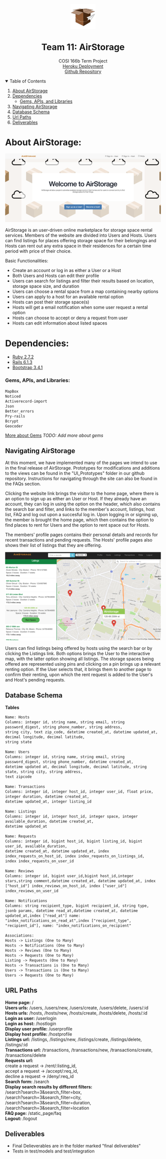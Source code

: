 <!-- PROJECT LOGO -->
<p align="center">
  <a href="https://mikeq0621.github.io/COSI166_team11/">
    <img src="./app/assets/images/AirStorageIcon2.png" alt="Logo" width="80" height="80">
  </a>
  <h1 align="center">Team 11: AirStorage</h1>
  <p align="center">
    COSI 166b Term Project
    <br>
    <a href="https://airstorage.herokuapp.com/">Heroku Deployment</a>
    <br>
    <a href="https://github.com/Mikeq0621/COSI166_team11">Github Repository</a>
    <br/>
  </p>
</p>

<!-- TABLE OF CONTENTS -->
<details open="open">
  <summary>Table of Contents</summary>
  <ol>
    <li>
      <a href="#about-airstorage">About AirStorage</a>
    </li>
    <li>
      <a href="#dependencies">Dependencies</a>
      <ul>
        <li><a href="#gems-apis-and-libraries">Gems, APIs, and Libraries</a></li>
      </ul>
    </li>
    <li><a href="#navigating-airstorage">Navigating AirStorage</a></li>
    <li><a href="#database-schema">Database Schema</a></li>
    <li><a href="#url-paths">Url Paths</a></li>
    <li><a href="#deliverables">Deliverables</a></li>
  </ol>
</details>

<!-- ABOUT AIRSTORAGE -->
# About AirStorage: 

![screen shot](./app/assets/images/Homepage.png)

AirStorage is an user-driven online marketplace for storage space rental services. Members of the website are divided into Users and Hosts. Users can 
find listings for places offering storage space for their belongings and Hosts can rent out any extra space in their residences for a certain time period with price of their choice.

Basic Functionalities:
* Create an account or log in as either a User or a Host
* Both Users and Hosts can edit their profile
* Users can search for listings and filter their results based on location, storage space size, and duration
* Users can choose a rental space from a map containing nearby options
* Users can apply to a host for an available rental option
* Hosts can post their storage space(s) 
* Hosts will get a email notification when some user request a rental option
* Hosts can choose to accept or deny a request from user
* Hosts can edit information about listed spaces

<!-- DEPENDENCIES -->
# Dependencies: 
* [Ruby 2.7.2](https://www.ruby-lang.org/en/downloads/)
* [Rails 6.1.3](https://rubyonrails.org)
* [Bootstrap 3.4.1](https://getbootstrap.com)

### Gems, APIs, and Libraries:
    MapBox
    Noticed
    Activerecord-import
    Json
    Better_errors
    Pry-rails
    Bcrypt
    Geocoder

[More about Gems](./docs/OTHER_GEMS.md) 
_TODO: Add more about gems_

<!-- NAVIGATING AIRSTORAGE -->
## Navigating AirStorage

At this moment, we have implemented many of the pages we intend to use in the final release of AirStorage. Prototypes for modifications and additions
to the views can be found in the "UI_Prototypes" folder in our github repository. Instructions for navigating through the site can also be found in the FAQs section.<br>

Clicking the website link brings the visitor to the home page, where there is an option to sign up as either an User or Host. If they already have an account,
they can log in using the option on the header, which also contains the search bar and filter, and links to the member's account, listings, host
list, FAQ and log out upon a succesful log in. Upon logging in or signing up, the member is brought the home page, which then contains the option to find places 
to rent for Users and the option to rent space out for Hosts. <br>

The members' profile pages contains their personal details and records for recent transactions and pending requests. The Hosts' profile pages also shows
their list of listings that they are offering.<br>

![screen shot](AirStorageMap.png) 

Users can find listings being offered by hosts using the search bar or by clicking the Listings link. Both options brings the User to the interactive map, with the 
latter option showing all listings. The storage spaces being offered are represented using pins and clicking on a pin brings up a relevant renting option. If the 
User selects that, it brings them to another page to confirm their renting, upon which the rent request is added to the User's and Host's pending requests.

<!-- DATABASE SCHEMA -->
## Database Schema

<b> Tables </b>
    
    Name: Hosts 
    Columns: integer id, string name, string email, string password_digest, string phone_number, string address, 
    string city, text zip_code, datetime created_at, datetime updated_at, decimal longitude, decimal latitude, 
    string state

    Name: Users 
    Columns: integer id, string name, string email, string password_digest, string phone_number, datetime created_at,
    datetime updated at, decimal longitude, decimal latitude, string state, string city, string address,
    text zipcode

    Name: Transactions
    Columns: integer id, integer host_id, integer user_id, float price, integer duration, datetime created_at,
    datetime updated_at, integer listing_id

    Name: Listings
    Columns: integer id, integer host_id, integer space, integer available_duration, datetime created_at,
    datetime updated_at
    
    Name: Requests
    Columns: integer id, bigint host_id, bigint listing_id, bigint user_id, available_duration,
    datetime created_at, datetime updated_at, index index_requests_on_host_id, index index_requests_on_listings_id,
    index index_requests_on_user_id
    
    Name: Reviews
    Columns: integer id, bigint user_id,bigint host_id,integer stars,string comment,datetime created_at, datetime updated_at, index ["host_id"] index_reviews_on_host_id, index ["user_id"] index_reviews_on_user_id
    
    Name: Notifications
    Columns: string recipient_type, bigint recipient_id, string type, jsonb params, datetime read_at,datetime created_at, datetime updated_at,index ["read_at"] name: "index_notifications_on_read_at",index ["recipient_type", "recipient_id"], name: "index_notifications_on_recipient"
    
    Associations:
    Hosts -> Listings (One to Many)
    Hosts -> Notifications (One to Many)
    Hosts -> Reviews (One to Many)
    Hosts -> Requests (One to Many)
    Listing -> Requests (One to Many)
    Hosts -> Transactions is (One to Many)
    Users -> Transactions is (One to Many)
    Users -> Requests (One to Many)

<!-- URL PATHS-->
## URL Paths
<b>Home page:</b> /  
<b>Users urls:</b> /users, /users/new, /users/create, /users/delete, /users/:id <br>
<b>Hosts urls:</b> /hosts, /hosts/new, /hosts/create, /hosts/delete, /hosts/:id <br>
<b>Login as user:</b> /userlogin <br>
<b>Login as host:</b> /hostlogin <br>
<b>Display user profile:</b> /userprofile <br>
<b>Display host profile:</b> /hostprofile <br>
<b>Listings url:</b> /listings, /listings/new, /listings/create, /listings/delete, /listings/:id <br>
<b>Transactions url:</b> /transactions, /transactions/new, /transactions/create, /transactions/delete <br>
<b>Requests url:</b>  <br>
create a request -> /rent/:listing_id, <br>
accept a request -> /accept/:req_id, <br>
decline a request -> /deny/:req_id	   
<b>Search form:</b> /search <br>
<b>Display search results by different filters:</b> <br>
/search?search=3&search_filter=box, <br>
/search?search=3&search_filter=city, <br> 
/search?search=3&search_filter=duration, <br>
/search?search=3&search_filter=location <br>
<b>FAQ page:</b> /static_page/faq <br>
<b>Logout:</b> /logout <br>

<!-- DELIVERABLES-->
## Deliverables
* Final Delieverables are in the folder marked "final deliverables"
* Tests in test/models and test/integration
